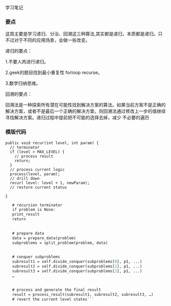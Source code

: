 学习笔记
### 要点

这周主要是学习递归、分治、回溯这三种算法,其实都是递归，本质都是递归。只不过对于不同的应用场景，会做一些改变。

递归的要点：

1.不要人肉进行递归。

2.geek的题目找到最小重复性 forloop recurse。

3.数学归纳思维。

回溯的要点：

回溯法是一种探索所有潜在可能性找到解决方案的算法。如果当前方案不是正确的解决方案，或者不是最后一个正确的解决方案，则回溯法通过修改上一步的值继续寻找解决方案。递归过程中提前把不可能的选择去掉，减少 不必要的遍历

### 模版代码

```
public void recur(int level, int param) { 
  // terminator 
  if (level > MAX_LEVEL) { 
    // process result 
    return; 
  }
  // process current logic 
  process(level, param); 
  // drill down 
  recur( level: level + 1, newParam); 
  // restore current status 
 
}
```
```def divide_conquer(problem, param1, param2, ...): 
   # recursion terminator 
   if problem is None: 
   print_result 
   return 
   
   
   # prepare data 
   data = prepare_data(problem) 
   subproblems = split_problem(problem, data) 
   
   
   # conquer subproblems 
   subresult1 = self.divide_conquer(subproblems[0], p1, ...) 
   subresult2 = self.divide_conquer(subproblems[1], p1, ...) 
   subresult3 = self.divide_conquer(subproblems[2], p1, ...) 
   …
   
   
   # process and generate the final result 
   result = process_result(subresult1, subresult2, subresult3, …)
   # revert the current level states```